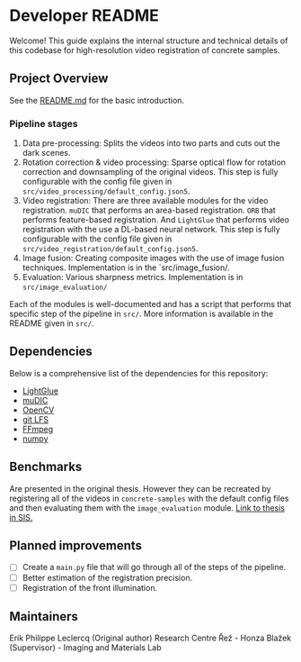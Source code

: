 # Developer README

Welcome! This guide explains the internal structure and technical details of this codebase for high-resolution video registration of concrete samples.

## Project Overview

See the [README.md](/README.md) for the basic introduction.

### Pipeline stages

1. Data pre-processing: Splits the videos into two parts and cuts out the dark scenes. 
2. Rotation correction & video processing: Sparse optical flow for rotation correction and downsampling of the original videos. This step is fully configurable with the config file given in `src/video_processing/default_config.json5`. 
3. Video registration: There are three available modules for the video registration. `muDIC` that performs an area-based registration. `ORB` that performs feature-based registration. And `LightGlue` that performs video registration with the use a DL-based neural network. This step is fully configurable with the config file given in `src/video_registration/default_config.json5`. 
4. Image fusion: Creating composite images with the use of image fusion techniques. Implementation is in the `src/image_fusion/.
5. Evaluation: Various sharpness metrics. Implementation is in `src/image_evaluation/`

Each of the modules is well-documented and has a script that performs that specific step of the pipeline in `src/`. More information is available in the README given in `src/`.

## Dependencies

Below is a comprehensive list of the dependencies for this repository:

- [LightGlue](https://github.com/cvg/LightGlue) 
- [muDIC](https://mudic.readthedocs.io/en/latest/) 
- [OpenCV](https://opencv.org/) 
- [git LFS](https://docs.github.com/en/repositories/working-with-files/managing-large-files/installing-git-large-file-storage)
- [FFmpeg](https://ffmpeg.org/download.html) 
- [numpy](https://numpy.org/)

## Benchmarks

Are presented in the original thesis. However they can be recreated by registering all of the videos in `concrete-samples` with the default config files and then evaluating them with the `image_evaluation` module. [Link to thesis in SIS.](https://is.cuni.cz/studium/dipl_st/index.php?id=&tid=&do=main&doo=detail&did=282804) 

## Planned improvements

- [ ] Create a `main.py` file that will go through all of the steps of the pipeline.
- [ ] Better estimation of the registration precision.
- [ ] Registration of the front illumination.

## Maintainers

Erik Philippe Leclercq (Original author)
Research Centre Řež - Honza Blažek (Supervisor) - Imaging and Materials Lab
